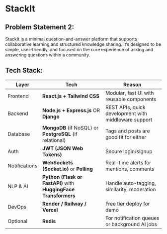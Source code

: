 # StackIt
## Problem Statement 2: <br>
StackIt is a minimal question-and-answer platform that supports collaborative
learning and structured knowledge sharing. It’s designed to be simple, user-friendly,
and focused on the core experience of asking and answering questions within a community.

## Tech Stack:
| Layer         | Tech                                                            | Reason                                               |
| ------------- | --------------------------------------------------------------- | ---------------------------------------------------- |
| Frontend      | **React.js + Tailwind CSS**                                     | Modular, fast UI with reusable components            |
| Backend       | **Node.js + Express.js** OR **Django**                          | REST APIs, quick development with middleware support |
| Database      | **MongoDB** (if NoSQL) or **PostgreSQL** (if relational)        | Tags and posts are good fit for either               |
| Auth          | **JWT (JSON Web Tokens)**                                       | Secure login/signup                                  |
| Notifications | **WebSockets (Socket.io)** or **Polling**                       | Real-time alerts for mentions, comments              |
| NLP & AI      | **Python (Flask or FastAPI)** with **HuggingFace Transformers** | Handle auto-tagging, similarity, moderation          |
| DevOps        | **Render / Railway / Vercel**                                   | Free tier deploy for demo                            |
| Optional      | **Redis**                                                       | For notification queues or background AI jobs        |
 